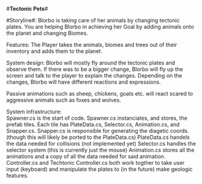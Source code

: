 #**Tectonic Pets**#

#Storyline#: Blorbo is taking care of her animals by changing tectonic plates. You are helping Blorbo in achieving her Goal by adding animals onto the planet and changing Biomes.   

Features: The Player takes the animals, biomes and trees out of their inventory and adds them to the planet. 

System design: Blorbo will mostly fly around the tectonic plates and observe them. If there was to be a bigger change, Blorbo will fly up the screen and talk to the player to explain the changes. Depending on the changes, Blorbo will have different reactions and expressions.  

Passive animations such as sheep, chickens, goats etc. will react scared to aggressive animals such as foxes and wolves.  

System infrastructure:  
Spawner.cs is the start of code.
Spawner.cs instanciates, and stores, the prefab tiles.
Each tile has PlateData.cs, Selector.cs, Animation.cs, and Snapper.cs.
Snapper.cs is responsible for generating the diagetic coords. (though this will likely be ported to the PlateData.cs)
PlateData.cs handels the data needed for collisions (not implemented yet)
Selector.cs handles the selector system (this is currently just the mouse)
Animation.cs stores all the animations and a copy of all the data needed for said animation.
Controller.cs and Techtonic Controller.cs both work togther to take user input (keyboard) and manipulate the plates to (in the future) make geologic features.
